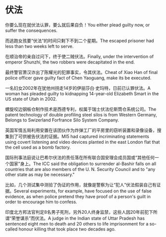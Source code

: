 # 伏法

<p><span class="chinese">你要么现在就伏法认罪，要么就后果自负！</span><span class="english">You either plead guilty now, or suffer the consequences.</span></p>

<p><span class="chinese">而逃跑女孩要“伏法”的时间只剩下不到二个星期。</span><span class="english">The escaped prisoner had less than two weeks left to serve.</span></p>

<p><span class="chinese">在顺治帝的亲自过问下，终于使二贼伏法。</span><span class="english">Finally, under the intervention of emperor Shunzhi, the two robbers were decapitated in the end.</span></p>

<p><span class="chinese">最终警官萧汉诈出了陈耀光的犯罪事实，令其伏法。</span><span class="english">Cheat of Xiao Han of final police officer gave guilty fact of Chen Yaoguang, make its be executed.</span></p>

<p><span class="chinese">一名妇女2002年在犹他州拐走14岁的伊丽莎白·史玛特，日前已认罪伏法。</span><span class="english">A woman has pleaded guilty to kidnapping 14-year-old Elizabeth Smart in the US state of Utah in 2002.</span></p>

<p><span class="chinese">螺旋咬边钢板仓制作技术是西德专利，权属于瑞士伏法伦斯筒仓系统公司。</span><span class="english">The patent technology of double profiling steel silos is from Western Germany, Belongs to Swizerland Forfrance Silo System Company.</span></p>

<p><span class="chinese">英国军情五局利用安置在该团伙作为炸弹工厂的平房里的窃听装置和录像设备，搜集到了可供被告伏法的证据。</span><span class="english">MI5 had captured incriminating statements using covert listening and video devices planted in the east London flat that the cell used as a bomb factory.</span></p>

<p><span class="chinese">国际刑事法庭说让巴希尔伏法的责任落在所有联合国安理会成员国或“其他任何一个国家”身上。</span><span class="english">The ICC said the obligation to surrender al-Bashir falls on all countries that are also members of the U. N. Security Council and to "any other state as may be necessary."</span></p>

<p><span class="chinese">比如，几个测试集中测验了伪证的作用，就像是警察为让“犯人”伏法假装自己有证据。</span><span class="english">Several experiments, for example, have focused on the use of false evidence, as when police pretend they have proof of a person's guilt in order to encourage him to confess.</span></p>

<p><span class="chinese">印度北方邦法官判定8名男子死刑，另外20人终身监禁，这些人因20年前犯下所谓“荣誉谋杀”而伏法。</span><span class="english">A judge in the Indian state of Uttar Pradesh has sentenced eight men to death and 20 others to life imprisonment for a so-called honour killing that took place two decades ago.</span></p>

